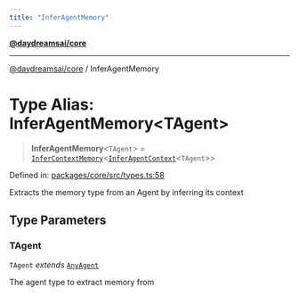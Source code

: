 ```yaml
---
title: "InferAgentMemory"
---
```


[**@daydreamsai/core**](./api-reference.md)

***

[@daydreamsai/core](./api-reference.md) / InferAgentMemory

# Type Alias: InferAgentMemory\<TAgent\>

> **InferAgentMemory**\<`TAgent`\> = [`InferContextMemory`](./InferContextMemory.md)\<[`InferAgentContext`](./InferAgentContext.md)\<`TAgent`\>\>

Defined in: [packages/core/src/types.ts:58](https://github.com/dojoengine/daydreams/blob/95678f46ea3908883ec80d853a28c9f23ca4f5c2/packages/core/src/types.ts#L58)

Extracts the memory type from an Agent by inferring its context

## Type Parameters

### TAgent

`TAgent` *extends* [`AnyAgent`](./AnyAgent.md)

The agent type to extract memory from

